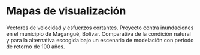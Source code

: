 # Mapas de visualización
Vectores de velocidad y esfuerzos cortantes. Proyecto contra inundaciones en el municipio de Magangué, Bolívar.
Comparativa de la condición natural y para la alternativa escogida bajo un escenario de modelación con periodo de retorno de 100 años.
